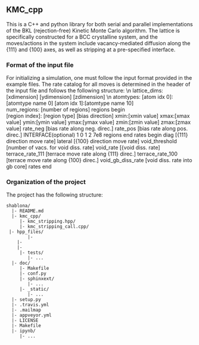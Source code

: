 ## KMC_cpp

This is a C++ and python library for both serial and parallel implementations of the BKL (rejection-free) Kinetic Monte Carlo algorithm. The lattice is specifically constructed for a BCC crystalline system, and the moves/actions in the system include vacancy-mediated diffusion along the {111} and {100} axes, as well as stripping at a pre-specified interface.

### Format of the input file 

For initializing a simulation, one must follow the input format provided in the example files. The rate catalog for all moves is determined in the header of the input file and follows the following structure:
\n
lattice_dims: [xdimension] [ydimension] [zdimension] \n
atomtypes: [atom idx 0]:[atomtype name 0] [atom idx 1]:[atomtype name 10]  
num_regions: [number of regions] 
regions begin  
[region index]: [region type] [bias direction] xmin:[xmin value] xmax:[xmax value] ymin:[ymin value] ymax:[ymax value] zmin:[zmin value] zmax:[zmax value] rate_neg [bias rate along neg. direc.] rate_pos [bias rate along pos. direc.] INTERFACE(optional) 1 0 1 2 7e8
regions end
rates begin
diag [{111} direction move rate] lateral [{100} direction move rate] void_threshold [number of vacs. for void diss. rate] void_rate [{void diss. rate] 
terrace_rate_111 [terrace move rate along {111} direc.] terrace_rate_100 [terrace move rate along {100} direc.] void_gb_diss_rate [void diss. rate into gb core]
rates end

### Organization of the project

The project has the following structure:

    shablona/
      |- README.md
      |- kmc_cpp/
         |- kmc_stripping.hpp/
         |- kmc_stripping_call.cpp/
	 |- hpp_files/
            |- 
	    |- 
	    |- 
         |- tests/
            |- ...
      |- doc/
         |- Makefile
         |- conf.py
         |- sphinxext/
            |- ...
         |- _static/
            |- ...
      |- setup.py
      |- .travis.yml
      |- .mailmap
      |- appveyor.yml
      |- LICENSE
      |- Makefile
      |- ipynb/
         |- ...

